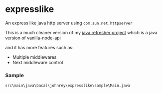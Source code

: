 # expresslike

An express like java http server using `com.sun.net.httpserver`

This is a much cleaner version of my [java refresher project](https://github.com/johnreybacal/vanilla-java-api) which is a java version of [vanilla-node-api](https://github.com/johnreybacal/vanilla-node-api)

and it has more features such as:
- Multiple middlewares
- Next middleware control


### Sample
`src\main\java\bacal\johnrey\expresslike\sample\Main.java`